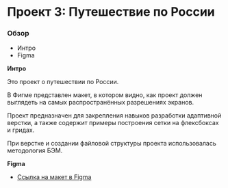 # Проект 3: Путешествие по России

### Обзор
* Интро
* Figma

**Интро**

Это проект о путешествии по России.

В Фигме представлен макет, в котором видно, как проект должен выглядеть на самых распространённых разрешениях экранов.

Проект предназначен для закрепления навыков разработки адаптивной верстки, а также содержит примеры построения сетки на флексбоксах и гридах. 

При верстке и создании файловой структуры проекта использовалась методология БЭМ.


**Figma**

* [Ссылка на макет в Figma](https://www.figma.com/file/OyRWEjU6wBwRe1hapzQoLx/Sprint-3%3A-Russia-%2F-desktop-%2B-mobile?node-id=28503%3A0)

